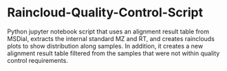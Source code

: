 # Raincloud-Quality-Control-Script
Python jupyter notebook script that uses an alignment result table from MSDial, extracts the internal standard MZ and RT, and creates rainclouds plots to show distribution along samples. In addition, it creates a new alignment  result table filtered from the samples that were not within quality control requirements. 
